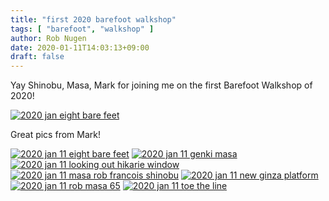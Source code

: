 ```yaml
---
title: "first 2020 barefoot walkshop"
tags: [ "barefoot", "walkshop" ]
author: Rob Nugen
date: 2020-01-11T14:03:13+09:00
draft: false
---
```


Yay Shinobu, Masa, Mark for joining me on the first Barefoot Walkshop
of 2020!

[![2020 jan eight bare feet](//b.robnugen.com/journal/2020/thumbs/2020_jan_eight_bare_feet.jpg)](//b.robnugen.com/journal/2020/2020_jan_eight_bare_feet.jpg)

Great pics from Mark!

[![2020 jan 11 eight bare feet](//b.robnugen.com/blog/2020/thumbs/2020_jan_11_eight_bare_feet.jpg)](//b.robnugen.com/blog/2020/2020_jan_11_eight_bare_feet.jpg)
[![2020 jan 11 genki masa](//b.robnugen.com/blog/2020/thumbs/2020_jan_11_genki_masa.jpg)](//b.robnugen.com/blog/2020/2020_jan_11_genki_masa.jpg)
[![2020 jan 11 looking out hikarie window](//b.robnugen.com/blog/2020/thumbs/2020_jan_11_looking_out_hikarie_window.jpg)](//b.robnugen.com/blog/2020/2020_jan_11_looking_out_hikarie_window.jpg)
[![2020 jan 11 masa rob francois shinobu](//b.robnugen.com/blog/2020/thumbs/2020_jan_11_masa_rob_francois_shinobu.jpg)](//b.robnugen.com/blog/2020/2020_jan_11_masa_rob_francois_shinobu.jpg)
[![2020 jan 11 new ginza platform](//b.robnugen.com/blog/2020/thumbs/2020_jan_11_new_ginza_platform.jpg)](//b.robnugen.com/blog/2020/2020_jan_11_new_ginza_platform.jpg)
[![2020 jan 11 rob masa 65](//b.robnugen.com/blog/2020/thumbs/2020_jan_11_rob_masa_65.jpg)](//b.robnugen.com/blog/2020/2020_jan_11_rob_masa_65.jpg)
[![2020 jan 11 toe the line](//b.robnugen.com/blog/2020/thumbs/2020_jan_11_toe_the_line.jpg)](//b.robnugen.com/blog/2020/2020_jan_11_toe_the_line.jpg)

